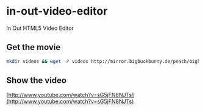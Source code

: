 in-out-video-editor
===================

In Out HTML5 Video Editor

Get the movie
-------------

```bash
mkdir videos && wget -P videos http://mirror.bigbuckbunny.de/peach/bigbuckbunny_movies/big_buck_bunny_1080p_h264.mov
```

Show the video
--------------

[http://www.youtube.com/watch?v=sG5jFN8NJTs](http://www.youtube.com/watch?v=sG5jFN8NJTs)





